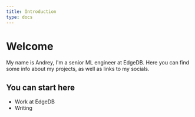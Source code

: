 ```yaml
---
title: Introduction
type: docs
---
```


# Welcome 

My name is Andrey, I'm a senior ML engineer at EdgeDB.
Here you can find some info about my projects, as well as links to my socials.

## You can start here

- Work at EdgeDB
- Writing



